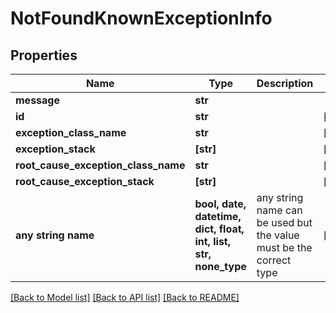 # NotFoundKnownExceptionInfo


## Properties
Name | Type | Description | Notes
------------ | ------------- | ------------- | -------------
**message** | **str** |  | 
**id** | **str** |  | [optional] 
**exception_class_name** | **str** |  | [optional] 
**exception_stack** | **[str]** |  | [optional] 
**root_cause_exception_class_name** | **str** |  | [optional] 
**root_cause_exception_stack** | **[str]** |  | [optional] 
**any string name** | **bool, date, datetime, dict, float, int, list, str, none_type** | any string name can be used but the value must be the correct type | [optional]

[[Back to Model list]](../README.md#documentation-for-models) [[Back to API list]](../README.md#documentation-for-api-endpoints) [[Back to README]](../README.md)


